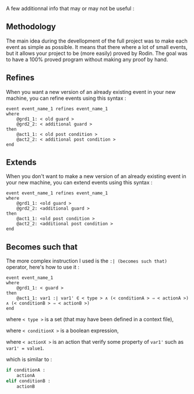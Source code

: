 A few additionnal info that may or may not be useful :

## Methodology

The main idea during the devellopment of the full project was to make each event as simple as possible.
It means that there where a lot of small events, but it allows your project to be (more easily) proved by Rodin.
The goal was to have a 100% proved program without making any proof by hand.

## Refines

When you want a new version of an already existing event in your new machine, you can refine events using this syntax :
```
event event_name_1 refines event_name_1
where
    @grd1_1: < old guard >
    @grd2_2: < additional guard >
then
    @act1_1: < old post condition >
    @act2_2: < additional post condition >
end
```

## Extends

When you don't want to make a new version of an already existing event in your new machine, you can extend events using this syntax :
```
event event_name_1 refines event_name_1
where
    @grd1_1: <old guard >
    @grd2_2: <additional guard >
then
    @act1_1: <old post condition >
    @act2_2: <additional post condition >
end
```

## Becomes such that

The more complex instruction I used is the `:| (becomes such that)` operator, here's how to use it :
```
event event_name_1
where
    @grd1_1: < guard >
then
    @act1_1: var1 :∣ var1' ∈ < type > ∧ (< conditionA > ⇒ < actionA >) ∧ (< conditionB > ⇒ < actionB >)
end
```
where `< type >` is a set (that may have been defined in a context file),

where `< conditionX >` is a boolean expression,

where `< actionX >` is an action that verify some property of `var1'` such as `var1' = value1`.

which is similar to :
```python
if conditionA :
    actionA
elif conditionB :
    actionB
```
